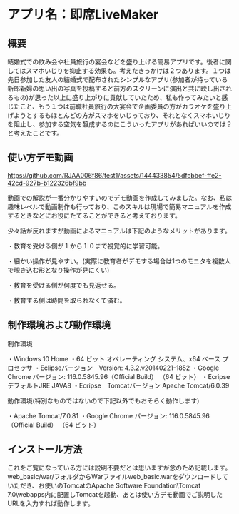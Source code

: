 # アプリ名：即席LiveMaker

## 概要

結婚式での飲み会や社員旅行の宴会などを盛り上げる簡易アプリです。後者に関してはスマホいじりを抑止する効果も。考えたきっかけは２つあります。１つは先日参加した友人の結婚式で配布されたシンプルなアプリ(参加者が持っている新郎新婦の思い出の写真を投稿すると前方のスクリーンに演出と共に映し出されるもの)が思った以上に盛り上がりに貢献していたため、私も作ってみたいと感じたこと、もう１つは前職社員旅行の大宴会で企画委員の方がカラオケを盛り上げようとするもほとんどの方がスマホをいじっており、それとなくスマホいじりを阻止し、参加する空気を醸成するのにこういったアプリがあればいいのでは？と考えたことです。
## 使い方デモ動画
https://github.com/RJAA006f86/test1/assets/144433854/5dfcbbef-ffe2-42cd-927b-b122326bf9bb

動画での解説が一番分かりやすいのでデモ動画を作成してみました。なお、私は趣味レベルで動画制作も行っており、このスキルは現場で簡易マニュアルを作成するときなどにお役にたてることができると考えております。

少々話が反れますが動画によるマニュアルは下記のようなメリットがあります。

・教育を受ける側が１から１０まで視覚的に学習可能。

・細かい操作が見やすい。(実際に教育者がデモする場合は1つのモニタを複数人で覗き込む形となり操作が見にくい)

・教育を受ける側が何度でも見返せる。

・教育する側は時間を取られなくて済む。

## 制作環境および動作環境

制作環境

・Windows 10 Home
・64 ビット オペレーティング システム、x64 ベース プロセッサ
・Eclipseバージョン　Version: 4.3.2.v20140221-1852
・Google Chrome バージョン: 116.0.5845.96（Official Build） （64 ビット）
・Ecripse デフォルトJRE JAVA8
・Ecripse　Tomcatバージョン Apache Tomcat/6.0.39

動作環境(特別なものではないので下記以外でもおそらく動作します)

・Apache Tomcat/7.0.81
・Google Chrome バージョン: 116.0.5845.96（Official Build） （64 ビット）

## インストール方法
これをご覧になっている方には説明不要だとは思いますが念のため記載します。web_basic/war/フォルダからWarファイルweb_basic.warをダウンロードしていただき、お使いのTomcatのApache Software Foundation\Tomcat 7.0\webapps内に配置しTomcatを起動、あとは使い方デモ動画でご説明したURLを入力すれば動作します。


